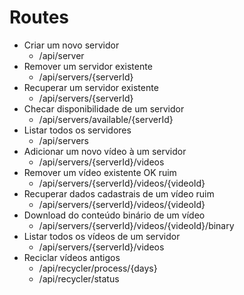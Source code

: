 # Routes

* Criar um novo servidor 
  *	/api/server
* Remover um servidor existente 
  *	/api/servers/{serverId}
* Recuperar um servidor existente 
  *	/api/servers/{serverId}
* Checar disponibilidade de um servidor 
  *	/api/servers/available/{serverId} 
* Listar todos os servidores 
  *	/api/servers
* Adicionar um novo vídeo à um servidor 
  *	/api/servers/{serverId}/videos
* Remover um vídeo existente OK ruim
  *	/api/servers/{serverId}/videos/{videoId}
* Recuperar dados cadastrais de um vídeo  ruim
  *	/api/servers/{serverId}/videos/{videoId}
* Download do conteúdo binário de um vídeo
  *	/api/servers/{serverId}/videos/{videoId}/binary
* Listar todos os vídeos de um servidor
  *	/api/servers/{serverId}/videos
* Reciclar vídeos antigos
  *	/api/recycler/process/{days}
  *	/api/recycler/status    







